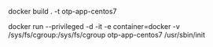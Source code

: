 docker build . -t otp-app-centos7

docker run --privileged -d -it -e container=docker  -v /sys/fs/cgroup:/sys/fs/cgroup  otp-app-centos7 /usr/sbin/init
